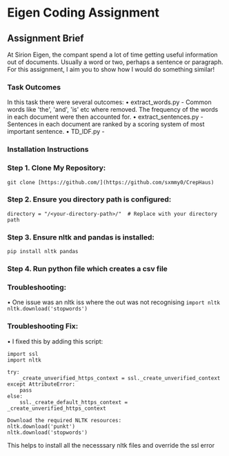 <h1> Eigen Coding Assignment </h1>

<h2> Assignment Brief </h2>

At Sirion Eigen, the compant spend a lot of time getting useful information out of documents. Usually a word or two, perhaps a sentence or paragraph. For this assignment, I aim you to show how I would do something similar!

### Task Outcomes
In this task there were several outcomes:
• extract_words.py - Common words like 'the', 'and', 'is' etc where removed. The frequency of the words in each document were then accounted for.
• extract_sentences.py - Sentences in each document are ranked by a scoring system of most important sentence.
• TD_IDF.py - 

### Installation Instructions
### Step 1. Clone My Repository:
` git clone [https://github.com/](https://github.com/sxmmy0/CrepHaus) `
### Step 2. Ensure you directory path is configured:
` directory = "/<your-directory-path>/"  # Replace with your directory path `
### Step 3. Ensure nltk and pandas is installed:
` pip install nltk pandas `
### Step 4. Run python file which creates a csv file

### Troubleshooting:
• One issue was an nltk iss where the out was not recognising 
`import nltk nltk.download('stopwords') `
### Troubleshooting Fix:
• I fixed this by adding this script:
```
import ssl
import nltk

try:
    _create_unverified_https_context = ssl._create_unverified_context
except AttributeError:
    pass
else:
    ssl._create_default_https_context = _create_unverified_https_context

Download the required NLTK resources: 
nltk.download('punkt')
nltk.download('stopwords')
```
This helps to install all the necesssary nltk files and override the ssl error

